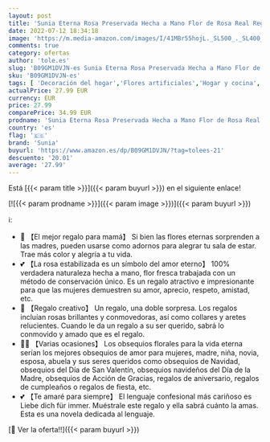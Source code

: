 ```yaml
---
layout: post
title: 'Sunia Eterna Rosa Preservada Hecha a Mano Flor de Rosa Real Regalos Encantados para Mujeres Mamá Abuela Navidad Día de la Madre Día de San Valentín Regalo para Ella Rosa en un Vaso con Collar'
date: 2022-07-12 18:34:18
image: 'https://m.media-amazon.com/images/I/41MBr55hojL._SL500_._SL400_.jpg'
comments: true
category: ofertas
author: 'tole.es'
slug: 'B09GM1DVJN-es Sunia Eterna Rosa Preservada Hecha a Mano Flor de Rosa...'
sku: 'B09GM1DVJN-es'
tags: [ 'Decoración del hogar','Flores artificiales','Hogar y cocina','Plantas y flores artificiales','navidad','sunia','🇪🇸', ]
actualPrice: 27.99 EUR
currency: EUR
price: 27.99
comparePrice: 34.99 EUR
prodname: 'Sunia Eterna Rosa Preservada Hecha a Mano Flor de Rosa Real Regalos Encantados para Mujeres Mamá Abuela Navidad Día de la Madre Día de San Valentín Regalo para Ella Rosa en un Vaso con Collar'
country: 'es'
flag: '🇪🇸'
brand: 'Sunia'
buyurl: 'https://www.amazon.es/dp/B09GM1DVJN/?tag=tolees-21'
descuento: '20.01'
average: '27.99'
---
```


Está [{{< param title >}}]({{< param buyurl >}}) en el siguiente enlace!

[![{{< param prodname >}}]({{< param image >}})]({{< param buyurl >}})

ℹ️:

- 👩 【El mejor regalo para mamá】 Si bien las flores eternas sorprenden a las madres, pueden usarse como adornos para alegrar tu sala de estar. Trae más color y alegría a tu vida.
- 💕 【La rosa estabilizada es un símbolo del amor eterno】 100% verdadera naturaleza hecha a mano, flor fresca trabajada con un método de conservación único. Es un regalo atractivo e impresionante para que las mujeres demuestren su amor, aprecio, respeto, amistad, etc.
- 🎁 【Regalo creativo】 Un regalo, una doble sorpresa. Los regalos incluían rosas brillantes y conmovedoras, así como collares y aretes relucientes. Cuando le da un regalo a su ser querido, sabrá lo conmovido y amado que es el regalo.
- 👯‍♀️ 【Varias ocasiones】 Los obsequios florales para la vida eterna serían los mejores obsequios de amor para mujeres, madre, niña, novia, esposa, abuela y sus seres queridos como obsequios de Navidad, obsequios del Día de San Valentín, obsequios navideños del Día de la Madre, obsequios de Acción de Gracias, regalos de aniversario, regalos de cumpleaños o regalos de fiesta, etc.
- 💕 【Te amaré para siempre】 El lenguaje confesional más cariñoso es Liebe dich für immer. Muéstrale este regalo y ella sabrá cuánto la amas. Esta es una novela dedicada al lenguaje.

[🛒 Ver la oferta!!]({{< param buyurl >}})
